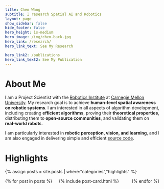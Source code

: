 ```yaml
---
title: Chen Wang 
subtitle: I research Spatial AI and Robotics
layout: page
show_sidebar: false
hide_footer: false
hero_height: is-medium
hero_image: /img/chen-back.jpg
hero_link: /research/
hero_link_text: See My Research

hero_link2: /publications
hero_link_text2: See My Publication
---
```


# About Me

I am a Project Scientist with the [Robotics Institute](https://www.ri.cmu.edu/) at [Carnegie Mellon University](https://www.cmu.edu/). My research goal is to achieve **human-level spatial awareness on robotic systems**. I am interested in all aspects of algorithm development, including creating **efficient algorithms**, proving their **theoretical properties**, distributing them to **open-source communities**, and validating them on **real-world robots**.

I am particularly interested in **robotic perception, vision, and learning**, and I am also engaged in delivering simple and efficient [source code](https://github.com/wang-chen).

# Highlights

{% assign posts = site.posts | where:"categories","highlights" %}
<div class="columns is-multiline">
    {% for post in posts %}
    <div class="column is-4-desktop is-6-tablet">
        {% include post-card.html %}
    </div>
    {% endfor %}
</div>
